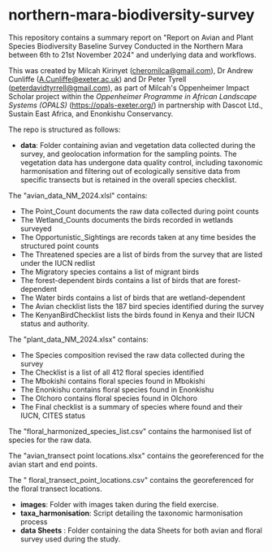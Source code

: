# northern-mara-biodiversity-survey
This repository contains a summary report on "Report on Avian and Plant Species Biodiversity Baseline Survey Conducted in the Northern Mara between 6th to 21st November 2024" and underlying data and workflows. 

This was created by Milcah Kirinyet (cheromilca@gmail.com), Dr Andrew Cunliffe (A.Cunliffe@exeter.ac.uk) and Dr Peter Tyrell (peterdavidtyrrell@gmail.com), as part of Milcah's Oppenheimer Impact Scholar project within the *Oppenheimer Programme in African Landscape Systems (OPALS)* (https://opals-exeter.org/) in partnership with Dascot Ltd., Sustain East Africa, and Enonkishu Conservancy.

The repo is structured as follows:
- **data**: Folder containing avian and vegetation data collected during the survey, and geolocation information for the sampling points.
The vegetation data has undergone data quality control, including taxonomic harmonisation and filtering out of ecologically sensitive data from specific transects but is retained in the overall species checklist.

The "avian_data_NM_2024.xlsl" contains:

- The Point_Count documents the raw data collected during point counts
- The Wetland_Counts documents the birds recorded in wetlands surveyed
- The Opportunistic_Sightings are records taken at any time besides the structured point counts
- The Threatened species are a list of birds from the survey that are listed under the IUCN redlist
- The Migratory species contains a list of migrant birds
- The forest-dependent birds contains a list of birds that are forest-dependent
- The Water birds contains a list of birds that are wetland-dependent
- The Avian checklist lists the 187 bird species identified during the survey
- The KenyanBirdChecklist lists the birds found in Kenya and their IUCN status and authority.


The "plant_data_NM_2024.xlsx" contains:

- The Species composition revised the raw data collected during the survey
- The Checklist is a list of all 412 floral species identified
- The Mbokishi contains floral species found in Mbokishi 
- The Enonkishu contains floral species found in Enonkishu
- The Olchoro contains floral species found in Olchoro 
- The Final checklist is a summary of species where found and their IUCN, CITES status

The "floral_harmonized_species_list.csv" contains the harmonised list of species for the raw data.

The "avian_transect point locations.xlsx" contains the georeferenced for the avian start and end points.

The " floral_transect_point_locations.csv" contains the georeferenced for the floral transect locations.

- **images**: Folder with images taken during the field exercise.
- **taxa_harmonisation**: Script detailing the taxonomic harmonisation process
- **data Sheets** : Folder containing the data Sheets for both avian and floral survey used during the study.

